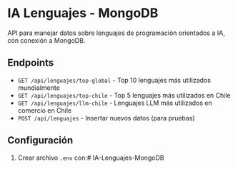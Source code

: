 # IA Lenguajes - MongoDB

API para manejar datos sobre lenguajes de programación orientados a IA, con conexión a MongoDB.

## Endpoints

- `GET /api/lenguajes/top-global` - Top 10 lenguajes más utilizados mundialmente
- `GET /api/lenguajes/top-chile` - Top 5 lenguajes más utilizados en Chile
- `GET /api/lenguajes/llm-chile` - Lenguajes LLM más utilizados en comercio en Chile
- `POST /api/lenguajes` - Insertar nuevos datos (para pruebas)

## Configuración

1. Crear archivo `.env` con:#   I A - L e n g u a j e s - M o n g o D B  
 